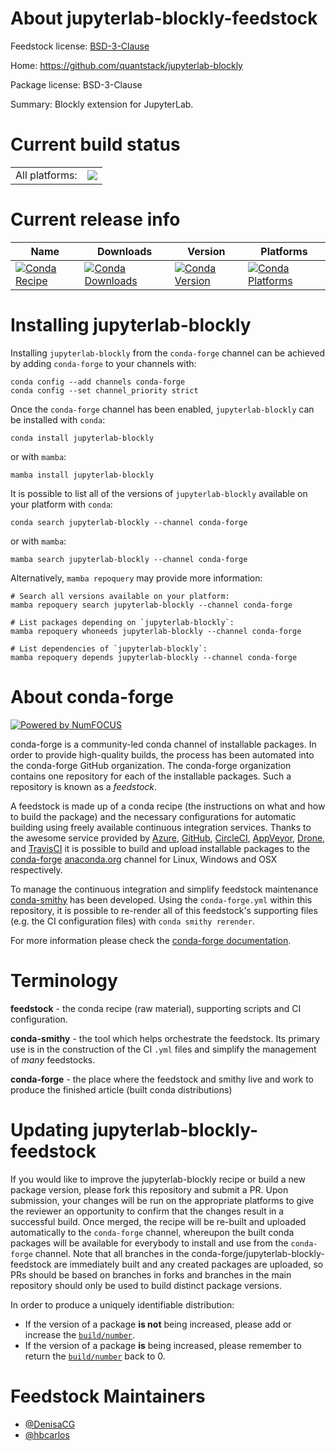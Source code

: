 About jupyterlab-blockly-feedstock
==================================

Feedstock license: [BSD-3-Clause](https://github.com/conda-forge/jupyterlab-blockly-feedstock/blob/main/LICENSE.txt)

Home: https://github.com/quantstack/jupyterlab-blockly

Package license: BSD-3-Clause

Summary: Blockly extension for JupyterLab.

Current build status
====================


<table><tr><td>All platforms:</td>
    <td>
      <a href="https://dev.azure.com/conda-forge/feedstock-builds/_build/latest?definitionId=16641&branchName=main">
        <img src="https://dev.azure.com/conda-forge/feedstock-builds/_apis/build/status/jupyterlab-blockly-feedstock?branchName=main">
      </a>
    </td>
  </tr>
</table>

Current release info
====================

| Name | Downloads | Version | Platforms |
| --- | --- | --- | --- |
| [![Conda Recipe](https://img.shields.io/badge/recipe-jupyterlab--blockly-green.svg)](https://anaconda.org/conda-forge/jupyterlab-blockly) | [![Conda Downloads](https://img.shields.io/conda/dn/conda-forge/jupyterlab-blockly.svg)](https://anaconda.org/conda-forge/jupyterlab-blockly) | [![Conda Version](https://img.shields.io/conda/vn/conda-forge/jupyterlab-blockly.svg)](https://anaconda.org/conda-forge/jupyterlab-blockly) | [![Conda Platforms](https://img.shields.io/conda/pn/conda-forge/jupyterlab-blockly.svg)](https://anaconda.org/conda-forge/jupyterlab-blockly) |

Installing jupyterlab-blockly
=============================

Installing `jupyterlab-blockly` from the `conda-forge` channel can be achieved by adding `conda-forge` to your channels with:

```
conda config --add channels conda-forge
conda config --set channel_priority strict
```

Once the `conda-forge` channel has been enabled, `jupyterlab-blockly` can be installed with `conda`:

```
conda install jupyterlab-blockly
```

or with `mamba`:

```
mamba install jupyterlab-blockly
```

It is possible to list all of the versions of `jupyterlab-blockly` available on your platform with `conda`:

```
conda search jupyterlab-blockly --channel conda-forge
```

or with `mamba`:

```
mamba search jupyterlab-blockly --channel conda-forge
```

Alternatively, `mamba repoquery` may provide more information:

```
# Search all versions available on your platform:
mamba repoquery search jupyterlab-blockly --channel conda-forge

# List packages depending on `jupyterlab-blockly`:
mamba repoquery whoneeds jupyterlab-blockly --channel conda-forge

# List dependencies of `jupyterlab-blockly`:
mamba repoquery depends jupyterlab-blockly --channel conda-forge
```


About conda-forge
=================

[![Powered by
NumFOCUS](https://img.shields.io/badge/powered%20by-NumFOCUS-orange.svg?style=flat&colorA=E1523D&colorB=007D8A)](https://numfocus.org)

conda-forge is a community-led conda channel of installable packages.
In order to provide high-quality builds, the process has been automated into the
conda-forge GitHub organization. The conda-forge organization contains one repository
for each of the installable packages. Such a repository is known as a *feedstock*.

A feedstock is made up of a conda recipe (the instructions on what and how to build
the package) and the necessary configurations for automatic building using freely
available continuous integration services. Thanks to the awesome service provided by
[Azure](https://azure.microsoft.com/en-us/services/devops/), [GitHub](https://github.com/),
[CircleCI](https://circleci.com/), [AppVeyor](https://www.appveyor.com/),
[Drone](https://cloud.drone.io/welcome), and [TravisCI](https://travis-ci.com/)
it is possible to build and upload installable packages to the
[conda-forge](https://anaconda.org/conda-forge) [anaconda.org](https://anaconda.org/)
channel for Linux, Windows and OSX respectively.

To manage the continuous integration and simplify feedstock maintenance
[conda-smithy](https://github.com/conda-forge/conda-smithy) has been developed.
Using the ``conda-forge.yml`` within this repository, it is possible to re-render all of
this feedstock's supporting files (e.g. the CI configuration files) with ``conda smithy rerender``.

For more information please check the [conda-forge documentation](https://conda-forge.org/docs/).

Terminology
===========

**feedstock** - the conda recipe (raw material), supporting scripts and CI configuration.

**conda-smithy** - the tool which helps orchestrate the feedstock.
                   Its primary use is in the construction of the CI ``.yml`` files
                   and simplify the management of *many* feedstocks.

**conda-forge** - the place where the feedstock and smithy live and work to
                  produce the finished article (built conda distributions)


Updating jupyterlab-blockly-feedstock
=====================================

If you would like to improve the jupyterlab-blockly recipe or build a new
package version, please fork this repository and submit a PR. Upon submission,
your changes will be run on the appropriate platforms to give the reviewer an
opportunity to confirm that the changes result in a successful build. Once
merged, the recipe will be re-built and uploaded automatically to the
`conda-forge` channel, whereupon the built conda packages will be available for
everybody to install and use from the `conda-forge` channel.
Note that all branches in the conda-forge/jupyterlab-blockly-feedstock are
immediately built and any created packages are uploaded, so PRs should be based
on branches in forks and branches in the main repository should only be used to
build distinct package versions.

In order to produce a uniquely identifiable distribution:
 * If the version of a package **is not** being increased, please add or increase
   the [``build/number``](https://docs.conda.io/projects/conda-build/en/latest/resources/define-metadata.html#build-number-and-string).
 * If the version of a package **is** being increased, please remember to return
   the [``build/number``](https://docs.conda.io/projects/conda-build/en/latest/resources/define-metadata.html#build-number-and-string)
   back to 0.

Feedstock Maintainers
=====================

* [@DenisaCG](https://github.com/DenisaCG/)
* [@hbcarlos](https://github.com/hbcarlos/)

